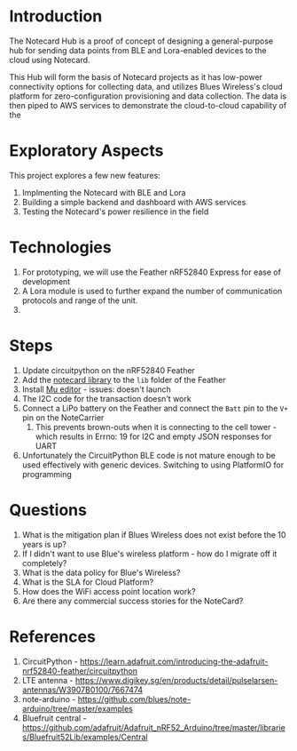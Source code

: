 # Introduction

The Notecard Hub is a proof of concept of designing a general-purpose hub for sending data points from BLE and Lora-enabled devices to the cloud using Notecard.

This Hub will form the basis of Notecard projects as it has low-power connectivity options for collecting data, and utilizes Blues Wireless's cloud platform for zero-configuration provisioning and data collection. The data is then piped to AWS services to demonstrate the cloud-to-cloud capability of the

# Exploratory Aspects

This project explores a few new features:

1. Implmenting the Notecard with BLE and Lora
2. Building a simple backend and dashboard with AWS services
3. Testing the Notecard's power resilience in the field

# Technologies

1. For prototyping, we will use the Feather nRF52840 Express for ease of development
2. A Lora module is used to further expand the number of communication protocols and range of the unit.
3.

# Steps

1. Update circuitpython on the nRF52840 Feather
2. Add the [notecard library](https://github.com/blues/note-python) to the `lib` folder of the Feather
3. Install [Mu editor](https://codewith.mu/) - issues: doesn't launch
4. The I2C code for the transaction doesn't work
5. Connect a LiPo battery on the Feather and connect the `Batt` pin to the `V+` pin on the NoteCarrier
   1. This prevents brown-outs when it is connecting to the cell tower - which results in Errno: 19 for I2C and empty JSON responses for UART
6. Unfortunately the CircuitPython BLE code is not mature enough to be used effectively with generic devices. Switching to using PlatformIO for programming

# Questions

1. What is the mitigation plan if Blues Wireless does not exist before the 10 years is up?
2. If I didn't want to use Blue's wireless platform - how do I migrate off it completely?
3. What is the data policy for Blue's Wireless?
4. What is the SLA for Cloud Platform?
5. How does the WiFi access point location work?
6. Are there any commercial success stories for the NoteCard?

# References

1. CircuitPython - https://learn.adafruit.com/introducing-the-adafruit-nrf52840-feather/circuitpython
2. LTE antenna - https://www.digikey.sg/en/products/detail/pulselarsen-antennas/W3907B0100/7667474
3. note-arduino - https://github.com/blues/note-arduino/tree/master/examples
4. Bluefruit central - https://github.com/adafruit/Adafruit_nRF52_Arduino/tree/master/libraries/Bluefruit52Lib/examples/Central
